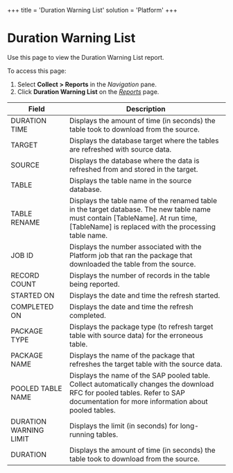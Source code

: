 +++
title = 'Duration Warning List'
solution = 'Platform'
+++

# Duration Warning List

<div class="use">

Use this page to view the Duration Warning List report.

</div>

To access this page:

1.  Select <span style="font-weight: bold;">Collect \> Reports</span> in
    the <span style="font-style: italic;">Navigation</span> pane.
2.  Click <span style="font-weight: bold;">Duration Warning List</span>
    on the *[Reports](Reports)*
page.

| Field                  | Description                                                                                                                                                                                |
| ---------------------- | ------------------------------------------------------------------------------------------------------------------------------------------------------------------------------------------ |
| DURATION TIME          | Displays the amount of time (in seconds) the table took to download from the source.                                                                                                       |
| TARGET                 | Displays the database target where the tables are refreshed with source data.                                                                                                              |
| SOURCE                 | Displays the database where the data is refreshed from and stored in the target.                                                                                                           |
| TABLE                  | Displays the table name in the source database.                                                                                                                                            |
| TABLE RENAME           | Displays the table name of the renamed table in the target database. The new table name must contain \[TableName\]. At run time, \[TableName\] is replaced with the processing table name. |
| JOB ID                 | Displays the number associated with the Platform job that ran the package that downloaded the table from the source.                                                                       |
| RECORD COUNT           | Displays the number of records in the table being reported.                                                                                                                                |
| STARTED ON             | Displays the date and time the refresh started.                                                                                                                                            |
| COMPLETED ON           | Displays the date and time the refresh completed.                                                                                                                                          |
| PACKAGE TYPE           | Displays the package type (to refresh target table with source data) for the erroneous table.                                                                                              |
| PACKAGE NAME           | Displays the name of the package that refreshes the target table with the source data.                                                                                                     |
| POOLED TABLE NAME      | Displays the name of the SAP pooled table. Collect automatically changes the download RFC for pooled tables. Refer to SAP documentation for more information about pooled tables.          |
| DURATION WARNING LIMIT | Displays the limit (in seconds) for long-running tables.                                                                                                                                   |
| DURATION               | Displays the amount of time (in seconds) the table took to download from the source.                                                                                                       |
